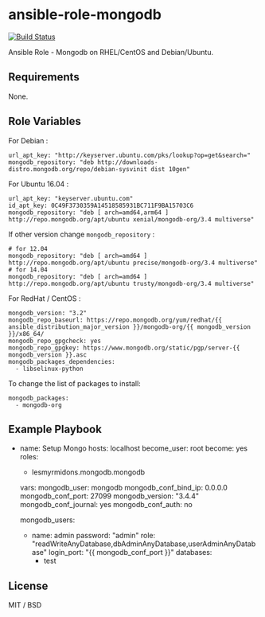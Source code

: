 ansible-role-mongodb
====================

[![Build Status](https://travis-ci.org/lesmyrmidons/ansible-role-mongodb.svg?branch=master)](https://travis-ci.org/lesmyrmidons/ansible-role-mongodb)

Ansible Role - Mongodb on RHEL/CentOS and Debian/Ubuntu.

## Requirements

None.

## Role Variables

For Debian :

	url_apt_key: "http://keyserver.ubuntu.com/pks/lookup?op=get&search="
	mongodb_repository: "deb http://downloads-distro.mongodb.org/repo/debian-sysvinit dist 10gen"

For Ubuntu 16.04 :

    url_apt_key: "keyserver.ubuntu.com"
    id_apt_key: 0C49F3730359A14518585931BC711F9BA15703C6
    mongodb_repository: "deb [ arch=amd64,arm64 ] http://repo.mongodb.org/apt/ubuntu xenial/mongodb-org/3.4 multiverse"

If other version change `mongodb_repository` :

    # for 12.04
    mongodb_repository: "deb [ arch=amd64 ] http://repo.mongodb.org/apt/ubuntu precise/mongodb-org/3.4 multiverse"
    # for 14.04
    mongodb_repository: "deb [ arch=amd64 ] http://repo.mongodb.org/apt/ubuntu trusty/mongodb-org/3.4 multiverse"

For RedHat / CentOS :

    mongodb_version: "3.2"
    mongodb_repo_baseurl: https://repo.mongodb.org/yum/redhat/{{ ansible_distribution_major_version }}/mongodb-org/{{ mongodb_version }}/x86_64/
    mongodb_repo_gpgcheck: yes
    mongodb_repo_gpgkey: https://www.mongodb.org/static/pgp/server-{{ mongodb_version }}.asc
    mongodb_packages_dependencies:
      - libselinux-python


To change the list of packages to install:

	mongodb_packages:
	  - mongodb-org

## Example Playbook

- name: Setup Mongo
  hosts: localhost
  become_user: root
  become: yes
  roles:
  - lesmyrmidons.mongodb.mongodb

  vars:
    mongodb_user: mongodb
    mongodb_conf_bind_ip: 0.0.0.0
    mongodb_conf_port: 27099
    mongodb_version: "3.4.4"
    mongodb_conf_journal: yes
    mongodb_conf_auth: no
  
    mongodb_users:
    - name: admin
      password: "admin"
      role: "readWriteAnyDatabase,dbAdminAnyDatabase,userAdminAnyDatabase"
      login_port: "{{ mongodb_conf_port }}"
      databases:
      - test

## License

MIT / BSD